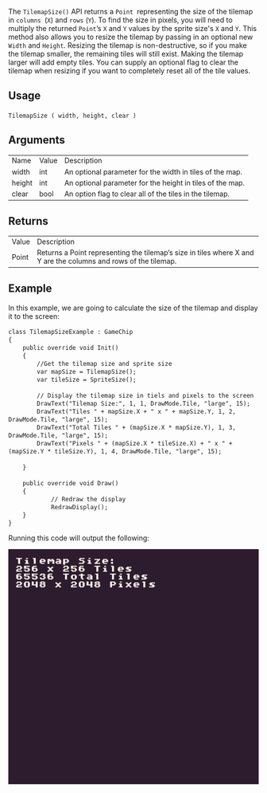 The `TilemapSize()` API returns a `Point `representing the size of the tilemap in `columns `(`X`) and `rows` (`Y`). To find the size in pixels, you will need to multiply the returned `Point`’s `X` and `Y` values by the sprite size's `X` and `Y`. This method also allows you to resize the tilemap by passing in an optional new `Width` and `Height`. Resizing the tilemap is non-destructive, so if you make the tilemap smaller, the remaining tiles will still exist. Making the tilemap larger will add empty tiles. You can supply an optional flag to clear the tilemap when resizing if you want to completely reset all of the tile values.

## Usage

`TilemapSize ( width, height, clear )`

## Arguments

<table>
  <tr>
    <td>Name</td>
    <td>Value</td>
    <td>Description</td>
  </tr>
  <tr>
    <td>width</td>
    <td>int</td>
    <td>An optional parameter for the width in tiles of the map.</td>
  </tr>
  <tr>
    <td>height</td>
    <td>int</td>
    <td>An optional parameter for the height in tiles of the map.</td>
  </tr>
  <tr>
    <td>clear</td>
    <td>bool</td>
    <td>An option flag to clear all of the tiles in the tilemap.</td>
  </tr>
</table>


## Returns

<table>
  <tr>
    <td>Value</td>
    <td>Description</td>
  </tr>
  <tr>
    <td>Point</td>
    <td>Returns a Point representing the tilemap’s size in tiles where X and Y are the columns and rows of the tilemap.</td>
  </tr>
</table>


## Example

In this example, we are going to calculate the size of the tilemap and display it to the screen:

    class TilemapSizeExample : GameChip
    {
        public override void Init()
        {
            //Get the tilemap size and sprite size
            var mapSize = TilemapSize();
            var tileSize = SpriteSize();

            // Display the tilemap size in tiels and pixels to the screen
            DrawText("Tilemap Size:", 1, 1, DrawMode.Tile, "large", 15);
            DrawText("Tiles " + mapSize.X + " x " + mapSize.Y, 1, 2, DrawMode.Tile, "large", 15);
            DrawText("Total Tiles " + (mapSize.X * mapSize.Y), 1, 3, DrawMode.Tile, "large", 15);
            DrawText("Pixels " + (mapSize.X * tileSize.X) + " x " + (mapSize.Y * tileSize.Y), 1, 4, DrawMode.Tile, "large", 15);

        }

        public override void Draw()
        { 
                // Redraw the display
                RedrawDisplay();
        }
    }

Running this code will output the following:

![image alt text](images/TilemapSizeOutput_image_0.png)



